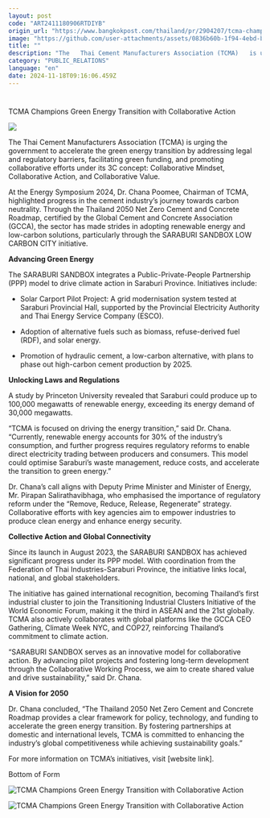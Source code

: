 ```yaml
---
layout: post
code: "ART2411180906RTDIYB"
origin_url: "https://www.bangkokpost.com/thailand/pr/2904207/tcma-champions-green-energy-transition-with-collaborative-action"
image: "https://github.com/user-attachments/assets/0836b60b-1f94-4ebd-b10d-757afff85049"
title: ""
description: "The   Thai Cement Manufacturers Association (TCMA)   is urging the government to accelerate the green energy transition by addressing legal and regulatory barriers,  facilitating  green funding, and promoting collaborative efforts under its   3C concept  :   Collaborative Mindset, Collaborative Action, and Collaborative Value  ."
category: "PUBLIC_RELATIONS"
language: "en"
date: 2024-11-18T09:16:06.459Z
---
```


# 

TCMA Champions Green Energy Transition with Collaborative Action

![](https://github.com/user-attachments/assets/14e29117-f70e-4153-8ce0-e8a1f3d2b13a)

The Thai Cement Manufacturers Association (TCMA) is urging the government to accelerate the green energy transition by addressing legal and regulatory barriers, facilitating green funding, and promoting collaborative efforts under its 3C concept: Collaborative Mindset, Collaborative Action, and Collaborative Value. 

At the Energy Symposium 2024, Dr. Chana Poomee, Chairman of TCMA, highlighted progress in the cement industry’s journey towards carbon neutrality. Through the Thailand 2050 Net Zero Cement and Concrete Roadmap, certified by the Global Cement and Concrete Association (GCCA), the sector has made strides in adopting renewable energy and low-carbon solutions, particularly through the SARABURI SANDBOX LOW CARBON CITY initiative. 

**Advancing Green Energy** 

The SARABURI SANDBOX integrates a Public-Private-People Partnership (PPP) model to drive climate action in Saraburi Province. Initiatives include: 

*   Solar Carport Pilot Project: A grid modernisation system tested at Saraburi Provincial Hall, supported by the Provincial Electricity Authority and Thai Energy Service Company (ESCO). 
    

*   Adoption of alternative fuels such as biomass, refuse-derived fuel (RDF), and solar energy. 
    

*   Promotion of hydraulic cement, a low-carbon alternative, with plans to phase out high-carbon cement production by 2025. 
    

**Unlocking Laws and Regulations** 

A study by Princeton University revealed that Saraburi could produce up to 100,000 megawatts of renewable energy, exceeding its energy demand of 30,000 megawatts. 

“TCMA is focused on driving the energy transition,” said Dr. Chana. “Currently, renewable energy accounts for 30% of the industry’s consumption, and further progress requires regulatory reforms to enable direct electricity trading between producers and consumers. This model could optimise Saraburi’s waste management, reduce costs, and accelerate the transition to green energy.” 

Dr. Chana’s call aligns with Deputy Prime Minister and Minister of Energy, Mr. Pirapan Salirathavibhaga, who emphasised the importance of regulatory reform under the “Remove, Reduce, Release, Regenerate” strategy. Collaborative efforts with key agencies aim to empower industries to produce clean energy and enhance energy security. 

**Collective Action and Global Connectivity** 

Since its launch in August 2023, the SARABURI SANDBOX has achieved significant progress under its PPP model. With coordination from the Federation of Thai Industries-Saraburi Province, the initiative links local, national, and global stakeholders. 

The initiative has gained international recognition, becoming Thailand’s first industrial cluster to join the Transitioning Industrial Clusters Initiative of the World Economic Forum, making it the third in ASEAN and the 21st globally. TCMA also actively collaborates with global platforms like the GCCA CEO Gathering, Climate Week NYC, and COP27, reinforcing Thailand’s commitment to climate action. 

“SARABURI SANDBOX serves as an innovative model for collaborative action. By advancing pilot projects and fostering long-term development through the Collaborative Working Process, we aim to create shared value and drive sustainability,” said Dr. Chana. 

**A Vision for 2050** 

Dr. Chana concluded, “The Thailand 2050 Net Zero Cement and Concrete Roadmap provides a clear framework for policy, technology, and funding to accelerate the green energy transition. By fostering partnerships at domestic and international levels, TCMA is committed to enhancing the industry’s global competitiveness while achieving sustainability goals.” 

For more information on TCMA’s initiatives, visit \[website link\]. 

Bottom of Form 

![TCMA Champions Green Energy Transition with Collaborative Action](https://github.com/user-attachments/assets/4acc105f-5c07-4fb1-b531-25aa7721dbb9)

![TCMA Champions Green Energy Transition with Collaborative Action](https://github.com/user-attachments/assets/15c0471e-bc5a-4684-8872-0e4ac418bc2a)